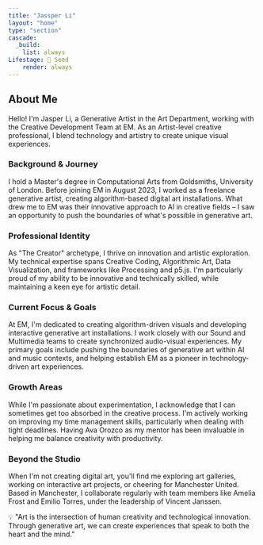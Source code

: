 ```yaml
---
title: "Jassper Li"
layout: "home"
type: "section"
cascade:
  _build:
    list: always
Lifestage: 🌱 Seed
    render: always
---
```

## About Me

Hello! I'm Jasper Li, a Generative Artist in the Art Department, working with the Creative Development Team at EM. As an Artist-level creative professional, I blend technology and artistry to create unique visual experiences.

### Background & Journey

I hold a Master's degree in Computational Arts from Goldsmiths, University of London. Before joining EM in August 2023, I worked as a freelance generative artist, creating algorithm-based digital art installations. What drew me to EM was their innovative approach to AI in creative fields – I saw an opportunity to push the boundaries of what's possible in generative art.

### Professional Identity

As "The Creator" archetype, I thrive on innovation and artistic exploration. My technical expertise spans Creative Coding, Algorithmic Art, Data Visualization, and frameworks like Processing and p5.js. I'm particularly proud of my ability to be innovative and technically skilled, while maintaining a keen eye for artistic detail.

### Current Focus & Goals

At EM, I'm dedicated to creating algorithm-driven visuals and developing interactive generative art installations. I work closely with our Sound and Multimedia teams to create synchronized audio-visual experiences. My primary goals include pushing the boundaries of generative art within AI and music contexts, and helping establish EM as a pioneer in technology-driven art experiences.

### Growth Areas

While I'm passionate about experimentation, I acknowledge that I can sometimes get too absorbed in the creative process. I'm actively working on improving my time management skills, particularly when dealing with tight deadlines. Having Ava Orozco as my mentor has been invaluable in helping me balance creativity with productivity.

### Beyond the Studio

When I'm not creating digital art, you'll find me exploring art galleries, working on interactive art projects, or cheering for Manchester United. Based in Manchester, I collaborate regularly with team members like Amelia Frost and Emilio Torres, under the leadership of Vincent Janssen.

<aside>
💡 "Art is the intersection of human creativity and technological innovation. Through generative art, we can create experiences that speak to both the heart and the mind."

</aside>